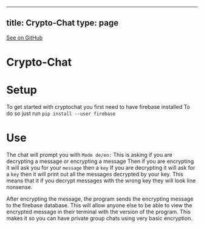 
---
title: Crypto-Chat
type: page
---

[See on GitHub](https://github.com/jakeroggenbuck/Crypto-Chat/)

# Crypto-Chat

# Setup
To get started with cryptochat you first need to have firebase installed
To do so just run `pip install --user firebase`

# Use
The chat will prompt you with `Mode de/en:`
This is asking if you are decrypting a message or encrypting a message
Then if you are encrypting it will ask you for your `message` then a `key`
If you are decrypting it will ask for a `key` then it will print out all the messages decrypted by your key.
This means that it if you decrypt messages with the wrong key they will look line nonsense.

After encrypting the message, the program sends the encrypting message to the firebase database.
This will allow anyone else to be able to view the encrypted message in their terminal with the version of the program. This makes it so you can have private group chats using very basic encryption.
